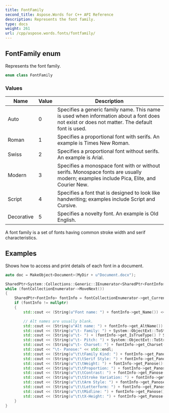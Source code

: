 ```yaml
---
title: FontFamily
second_title: Aspose.Words for C++ API Reference
description: Represents the font family.
type: docs
weight: 261
url: /cpp/aspose.words.fonts/fontfamily/
---
```

## FontFamily enum


Represents the font family.

```cpp
enum class FontFamily
```

### Values

| Name | Value | Description |
| --- | --- | --- |
| Auto | 0 | Specifies a generic family name. This name is used when information about a font does not exist or does not matter. The default font is used. |
| Roman | 1 | Specifies a proportional font with serifs. An example is Times New Roman. |
| Swiss | 2 | Specifies a proportional font without serifs. An example is Arial. |
| Modern | 3 | Specifies a monospace font with or without serifs. Monospace fonts are usually modern; examples include Pica, Elite, and Courier New. |
| Script | 4 | Specifies a font that is designed to look like handwriting; examples include Script and Cursive. |
| Decorative | 5 | Specifies a novelty font. An example is Old English. |


A font family is a set of fonts having common stroke width and serif characteristics.

## Examples



Shows how to access and print details of each font in a document. 
```cpp
auto doc = MakeObject<Document>(MyDir + u"Document.docx");

SharedPtr<System::Collections::Generic::IEnumerator<SharedPtr<FontInfo>>> fontCollectionEnumerator = doc->get_FontInfos()->GetEnumerator();
while (fontCollectionEnumerator->MoveNext())
{
    SharedPtr<FontInfo> fontInfo = fontCollectionEnumerator->get_Current();
    if (fontInfo != nullptr)
    {
        std::cout << (String(u"Font name: ") + fontInfo->get_Name()) << std::endl;

        // Alt names are usually blank.
        std::cout << (String(u"Alt name: ") + fontInfo->get_AltName()) << std::endl;
        std::cout << (String(u"\t- Family: ") + System::ObjectExt::ToString(fontInfo->get_Family())) << std::endl;
        std::cout << (String(u"\t- ") + (fontInfo->get_IsTrueType() ? String(u"Is TrueType") : String(u"Is not TrueType"))) << std::endl;
        std::cout << (String(u"\t- Pitch: ") + System::ObjectExt::ToString(fontInfo->get_Pitch())) << std::endl;
        std::cout << (String(u"\t- Charset: ") + fontInfo->get_Charset()) << std::endl;
        std::cout << "\t- Panose:" << std::endl;
        std::cout << (String(u"\t\tFamily Kind: ") + fontInfo->get_Panose()[0]) << std::endl;
        std::cout << (String(u"\t\tSerif Style: ") + fontInfo->get_Panose()[1]) << std::endl;
        std::cout << (String(u"\t\tWeight: ") + fontInfo->get_Panose()[2]) << std::endl;
        std::cout << (String(u"\t\tProportion: ") + fontInfo->get_Panose()[3]) << std::endl;
        std::cout << (String(u"\t\tContrast: ") + fontInfo->get_Panose()[4]) << std::endl;
        std::cout << (String(u"\t\tStroke Variation: ") + fontInfo->get_Panose()[5]) << std::endl;
        std::cout << (String(u"\t\tArm Style: ") + fontInfo->get_Panose()[6]) << std::endl;
        std::cout << (String(u"\t\tLetterform: ") + fontInfo->get_Panose()[7]) << std::endl;
        std::cout << (String(u"\t\tMidline: ") + fontInfo->get_Panose()[8]) << std::endl;
        std::cout << (String(u"\t\tX-Height: ") + fontInfo->get_Panose()[9]) << std::endl;
    }
}
```

